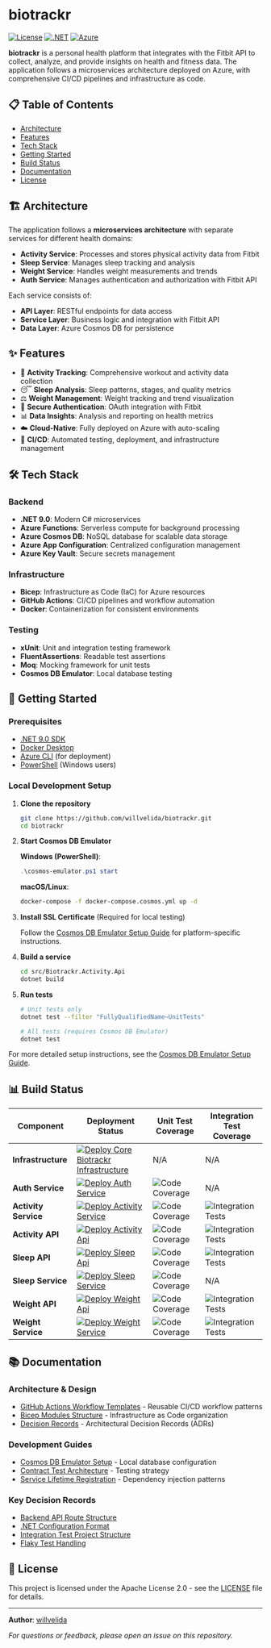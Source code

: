 # biotrackr

[![License](https://img.shields.io/badge/License-Apache%202.0-blue.svg)](LICENSE)
[![.NET](https://img.shields.io/badge/.NET-9.0-purple.svg)](https://dotnet.microsoft.com/)
[![Azure](https://img.shields.io/badge/Azure-Cloud-0078D4.svg)](https://azure.microsoft.com/)

**biotrackr** is a personal health platform that integrates with the Fitbit API to collect, analyze, and provide insights on health and fitness data. The application follows a microservices architecture deployed on Azure, with comprehensive CI/CD pipelines and infrastructure as code.

## 📋 Table of Contents

- [Architecture](#-architecture)
- [Features](#-features)
- [Tech Stack](#-tech-stack)
- [Getting Started](#-getting-started)
- [Build Status](#-build-status)
- [Documentation](#-documentation)
- [License](#-license)

## 🏗️ Architecture

The application follows a **microservices architecture** with separate services for different health domains:

- **Activity Service**: Processes and stores physical activity data from Fitbit
- **Sleep Service**: Manages sleep tracking and analysis
- **Weight Service**: Handles weight measurements and trends
- **Auth Service**: Manages authentication and authorization with Fitbit API

Each service consists of:
- **API Layer**: RESTful endpoints for data access
- **Service Layer**: Business logic and integration with Fitbit API
- **Data Layer**: Azure Cosmos DB for persistence

## ✨ Features

- 🏃 **Activity Tracking**: Comprehensive workout and activity data collection
- 😴 **Sleep Analysis**: Sleep patterns, stages, and quality metrics
- ⚖️ **Weight Management**: Weight tracking and trend visualization
- 🔐 **Secure Authentication**: OAuth integration with Fitbit
- 📊 **Data Insights**: Analysis and reporting on health metrics
- ☁️ **Cloud-Native**: Fully deployed on Azure with auto-scaling
- 🚀 **CI/CD**: Automated testing, deployment, and infrastructure management

## 🛠️ Tech Stack

### Backend
- **.NET 9.0**: Modern C# microservices
- **Azure Functions**: Serverless compute for background processing
- **Azure Cosmos DB**: NoSQL database for scalable data storage
- **Azure App Configuration**: Centralized configuration management
- **Azure Key Vault**: Secure secrets management

### Infrastructure
- **Bicep**: Infrastructure as Code (IaC) for Azure resources
- **GitHub Actions**: CI/CD pipelines and workflow automation
- **Docker**: Containerization for consistent environments

### Testing
- **xUnit**: Unit and integration testing framework
- **FluentAssertions**: Readable test assertions
- **Moq**: Mocking framework for unit tests
- **Cosmos DB Emulator**: Local database testing

## 🚀 Getting Started

### Prerequisites

- [.NET 9.0 SDK](https://dotnet.microsoft.com/download)
- [Docker Desktop](https://www.docker.com/products/docker-desktop)
- [Azure CLI](https://docs.microsoft.com/cli/azure/install-azure-cli) (for deployment)
- [PowerShell](https://docs.microsoft.com/powershell/scripting/install/installing-powershell) (Windows users)

### Local Development Setup

1. **Clone the repository**
   ```bash
   git clone https://github.com/willvelida/biotrackr.git
   cd biotrackr
   ```

2. **Start Cosmos DB Emulator**
   
   **Windows (PowerShell)**:
   ```powershell
   .\cosmos-emulator.ps1 start
   ```
   
   **macOS/Linux**:
   ```bash
   docker-compose -f docker-compose.cosmos.yml up -d
   ```

3. **Install SSL Certificate** (Required for local testing)
   
   Follow the [Cosmos DB Emulator Setup Guide](docs/cosmos-emulator-setup.md) for platform-specific instructions.

4. **Build a service**
   ```bash
   cd src/Biotrackr.Activity.Api
   dotnet build
   ```

5. **Run tests**
   ```bash
   # Unit tests only
   dotnet test --filter "FullyQualifiedName~UnitTests"
   
   # All tests (requires Cosmos DB Emulator)
   dotnet test
   ```

For more detailed setup instructions, see the [Cosmos DB Emulator Setup Guide](docs/cosmos-emulator-setup.md).

## 📊 Build Status

| Component | Deployment Status | Unit Test Coverage | Integration Test Coverage |
| --------- | ----------------- | ------------------ | ------------------------- |
| **Infrastructure** | [![Deploy Core Biotrackr Infrastructure](https://github.com/willvelida/biotrackr/actions/workflows/deploy-core-infra.yml/badge.svg)](https://github.com/willvelida/biotrackr/actions/workflows/deploy-core-infra.yml) | N/A | N/A |
| **Auth Service** | [![Deploy Auth Service](https://github.com/willvelida/biotrackr/actions/workflows/deploy-auth-service.yml/badge.svg)](https://github.com/willvelida/biotrackr/actions/workflows/deploy-auth-service.yml) | ![Code Coverage](https://img.shields.io/badge/Code%20Coverage-50%25-critical?style=flat) | N/A |
| **Activity Service** | [![Deploy Activity Service](https://github.com/willvelida/biotrackr/actions/workflows/deploy-activity-service.yml/badge.svg)](https://github.com/willvelida/biotrackr/actions/workflows/deploy-activity-service.yml) | ![Code Coverage](https://img.shields.io/badge/Code%20Coverage-100%25-brightgreen?style=flat) | ![Integration Tests](https://img.shields.io/badge/Tests-17%20Passing-brightgreen?style=flat) |
| **Activity API** | [![Deploy Activity Api](https://github.com/willvelida/biotrackr/actions/workflows/deploy-activity-api.yml/badge.svg)](https://github.com/willvelida/biotrackr/actions/workflows/deploy-activity-api.yml) | ![Code Coverage](https://img.shields.io/badge/Code%20Coverage-79.3%25-yellow?style=flat) | ![Integration Tests](https://img.shields.io/badge/Tests-30%20Passing-brightgreen?style=flat) |
| **Sleep API** | [![Deploy Sleep Api](https://github.com/willvelida/biotrackr/actions/workflows/deploy-sleep-api.yml/badge.svg)](https://github.com/willvelida/biotrackr/actions/workflows/deploy-sleep-api.yml) | ![Code Coverage](https://img.shields.io/badge/Code%20Coverage-87%25-brightgreen?style=flat) | ![Integration Tests](https://img.shields.io/badge/Tests-19%20Passing-brightgreen?style=flat) |
| **Sleep Service** | [![Deploy Sleep Service](https://github.com/willvelida/biotrackr/actions/workflows/deploy-sleep-service.yml/badge.svg)](https://github.com/willvelida/biotrackr/actions/workflows/deploy-sleep-service.yml) | ![Code Coverage](https://img.shields.io/badge/Code%20Coverage-48%25-critical?style=flat) | N/A |
| **Weight API** | [![Deploy Weight Api](https://github.com/willvelida/biotrackr/actions/workflows/deploy-weight-api.yml/badge.svg)](https://github.com/willvelida/biotrackr/actions/workflows/deploy-weight-api.yml) | ![Code Coverage](https://img.shields.io/badge/Code%20Coverage-75%25-yellow?style=flat) | ![Integration Tests](https://img.shields.io/badge/Tests-8%2F9%20Passing-success?style=flat) |
| **Weight Service** | [![Deploy Weight Service](https://github.com/willvelida/biotrackr/actions/workflows/deploy-weight-service.yml/badge.svg)](https://github.com/willvelida/biotrackr/actions/workflows/deploy-weight-service.yml) | ![Code Coverage](https://img.shields.io/badge/Code%20Coverage-100%25-brightgreen?style=flat) | ![Integration Tests](https://img.shields.io/badge/Tests-4%20Passing-brightgreen?style=flat) |

## 📚 Documentation

### Architecture & Design
- [GitHub Actions Workflow Templates](docs/github-workflow-templates.md) - Reusable CI/CD workflow patterns
- [Bicep Modules Structure](docs/bicep-modules-structure.md) - Infrastructure as Code organization
- [Decision Records](docs/decision-records/) - Architectural Decision Records (ADRs)

### Development Guides
- [Cosmos DB Emulator Setup](docs/cosmos-emulator-setup.md) - Local database configuration
- [Contract Test Architecture](docs/decision-records/2025-10-28-contract-test-architecture.md) - Testing strategy
- [Service Lifetime Registration](docs/decision-records/2025-10-28-service-lifetime-registration.md) - Dependency injection patterns

### Key Decision Records
- [Backend API Route Structure](docs/decision-records/2025-10-28-backend-api-route-structure.md)
- [.NET Configuration Format](docs/decision-records/2025-10-28-dotnet-configuration-format.md)
- [Integration Test Project Structure](docs/decision-records/2025-10-28-integration-test-project-structure.md)
- [Flaky Test Handling](docs/decision-records/2025-10-28-flaky-test-handling.md)

## 📄 License

This project is licensed under the Apache License 2.0 - see the [LICENSE](LICENSE) file for details.

---

**Author**: [willvelida](https://github.com/willvelida)

*For questions or feedback, please open an issue on this repository.*